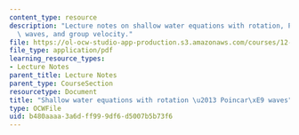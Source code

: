 ```yaml
---
content_type: resource
description: "Lecture notes on shallow water equations with rotation, Poincar\xE9\
  \ waves, and group velocity."
file: https://ol-ocw-studio-app-production.s3.amazonaws.com/courses/12-802-wave-motion-in-the-ocean-and-the-atmosphere-spring-2008/b480aaaa3a6dff999df6d5007b5b73f6_MIT12_802S08_lec12.pdf
file_type: application/pdf
learning_resource_types:
- Lecture Notes
parent_title: Lecture Notes
parent_type: CourseSection
resourcetype: Document
title: "Shallow water equations with rotation \u2013 Poincar\xE9 waves"
type: OCWFile
uid: b480aaaa-3a6d-ff99-9df6-d5007b5b73f6
---
```

